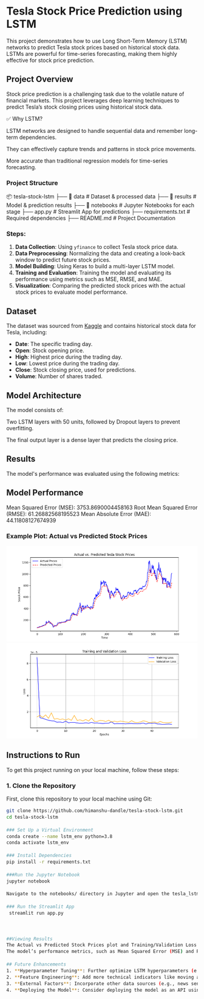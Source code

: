# Tesla Stock Price Prediction using LSTM

This project demonstrates how to use Long Short-Term Memory (LSTM) networks to predict Tesla stock prices based on historical stock data. LSTMs are powerful for time-series forecasting, making them highly effective for stock price prediction.

## Project Overview

Stock price prediction is a challenging task due to the volatile nature of financial markets. This project leverages deep learning techniques to predict Tesla’s stock closing prices using historical stock data.

✅ Why LSTM?

LSTM networks are designed to handle sequential data and remember long-term dependencies.

They can effectively capture trends and patterns in stock price movements.

More accurate than traditional regression models for time-series forecasting.


### Project Structure

📦 tesla-stock-lstm
├── 📁 data                  # Dataset & processed data
├── 📁 results               # Model & prediction results
├── 📁 notebooks             # Jupyter Notebooks for each stage
├── app.py                   # Streamlit App for predictions
├── requirements.txt         # Required dependencies
├── README.md                # Project Documentation


### Steps:
1. **Data Collection**: Using `yfinance` to collect Tesla stock price data.
2. **Data Preprocessing**: Normalizing the data and creating a look-back window to predict future stock prices.
3. **Model Building**: Using Keras to build a multi-layer LSTM model.
4. **Training and Evaluation**: Training the model and evaluating its performance using metrics such as MSE, RMSE, and MAE.
5. **Visualization**: Comparing the predicted stock prices with the actual stock prices to evaluate model performance.

## Dataset
The dataset was sourced from [Kaggle](https://www.kaggle.com/datasets/varpit94/tesla-stock-data-updated-till-28jun2021) and contains historical stock data for Tesla, including:
- **Date**: The specific trading day.
- **Open**: Stock opening price.
- **High**: Highest price during the trading day.
- **Low**: Lowest price during the trading day.
- **Close**: Stock closing price, used for predictions.
- **Volume**: Number of shares traded.

## Model Architecture

The model consists of:

Two LSTM layers with 50 units, followed by Dropout layers to prevent overfitting.

The final output layer is a dense layer that predicts the closing price.


## Results

   The model's performance was evaluated using the following metrics:
   ## Model Performance
   Mean Squared Error (MSE): 3753.8690004458163
	Root Mean Squared Error (RMSE): 61.26882568195523
	Mean Absolute Error (MAE): 44.11808127674939

### Example Plot: Actual vs Predicted Stock Prices

![Actual vs Predicted Stock Prices](results/actual_vs_predicted.png)
![Training vs Validation Loss](results/training_validation_loss.png)

## Instructions to Run

To get this project running on your local machine, follow these steps:

### 1. Clone the Repository
   First, clone this repository to your local machine using Git:

   ```bash
   git clone https://github.com/himanshu-dandle/tesla-stock-lstm.git
   cd tesla-stock-lstm

### Set Up a Virtual Environment
   conda create --name lstm_env python=3.8
   conda activate lstm_env

### Install Dependencies
   pip install -r requirements.txt

###Run the Jupyter Notebook
   jupyter notebook
   
   Navigate to the notebooks/ directory in Jupyter and open the tesla_lstm.ipynb file. Run the notebook cells sequentially to preprocess data, train the model, and    visualize results.	
   
### Run the Streamlit App
	streamlit run app.py

   

##Viewing Results
   The Actual vs Predicted Stock Prices plot and Training/Validation Loss plot will be generated and saved in the results/ folder.
   The model’s performance metrics, such as Mean Squared Error (MSE) and Root Mean Squared Error (RMSE), will also be displayed in the notebook.

## Future Enhancements
1. **Hyperparameter Tuning**: Further optimize LSTM hyperparameters (e.g., layers, dropout, learning rate).
2. **Feature Engineering**: Add more technical indicators like moving averages or Bollinger Bands to improve model accuracy.
3. **External Factors**: Incorporate other data sources (e.g., news sentiment analysis or macroeconomic indicators).
4. **Deploying the Model**: Consider deploying the model as an API using Flask or FastAPI.
